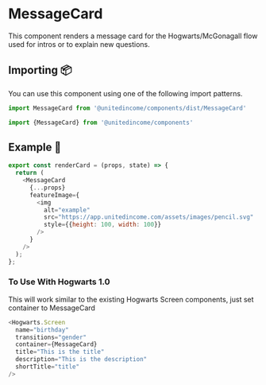 # MessageCard

This component renders a message card for the Hogwarts/McGonagall flow used for intros or to explain new questions.

## Importing 📦

You can use this component using one of the following import patterns.

```javascript
import MessageCard from '@unitedincome/components/dist/MessageCard'
```

```javascript
import {MessageCard} from '@unitedincome/components'
```


## Example 🚀

```javascript
export const renderCard = (props, state) => {
  return (
    <MessageCard
      {...props}
      featureImage={
        <img
          alt="example"
          src="https://app.unitedincome.com/assets/images/pencil.svg"
          style={{height: 100, width: 100}}
        />
      }
    />
  );
};
```

### To Use With Hogwarts 1.0

This will work similar to the existing Hogwarts Screen components, just set container to MessageCard

```javascript
<Hogwarts.Screen
  name="birthday"
  transitions="gender"
  container={MessageCard}
  title="This is the title"
  description="This is the description"
  shortTitle="title"
/>
```
